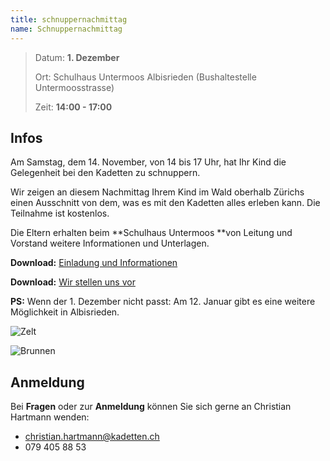 ```yaml
---
title: schnuppernachmittag
name: Schnuppernachmittag
---
```

> Datum: **1. Dezember**
>
> Ort: Schulhaus Untermoos Albisrieden (Bushaltestelle Untermoosstrasse)
>
> Zeit: **14:00 - 17:00**

## Infos

Am Samstag, dem 14. November, von 14 bis 17 Uhr, hat Ihr Kind die Gelegenheit bei den Kadetten zu schnuppern.

Wir zeigen an diesem Nachmittag Ihrem Kind im Wald oberhalb Zürichs einen Ausschnitt von dem, was es mit den Kadetten alles erleben kann. Die Teilnahme ist kostenlos.

Die Eltern erhalten beim **Schulhaus Untermoos **von Leitung und Vorstand weitere Informationen und Unterlagen.

**Download:** [Einladung und Informationen](files/Einladung-2018-11-17.pdf)

**Download:** [Wir stellen uns vor](files/Kadetten-Zürich-Wir-stellen-uns-vor.pdf)

**PS:** Wenn der 1. Dezember nicht passt: Am 12. Januar gibt es eine weitere Möglichkeit in Albisrieden.

![Zelt](pictures/zelt.jpg)

![Brunnen](pictures/wasser.jpg)

## Anmeldung

Bei **Fragen** oder zur **Anmeldung** können Sie sich gerne an Christian Hartmann wenden:

* [christian.hartmann@kadetten.ch](mailto:christian.hartmann@kadetten.ch?subject=Kadetten-Schnuppernachmittag)
* 079 405 88 53
